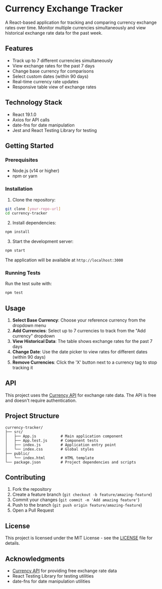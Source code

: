 # Currency Exchange Tracker

A React-based application for tracking and comparing currency exchange rates over time. Monitor multiple currencies simultaneously and view historical exchange rate data for the past week.

## Features

- Track up to 7 different currencies simultaneously
- View exchange rates for the past 7 days
- Change base currency for comparisons
- Select custom dates (within 90 days)
- Real-time currency rate updates
- Responsive table view of exchange rates

## Technology Stack

- React 19.1.0
- Axios for API calls
- date-fns for date manipulation
- Jest and React Testing Library for testing

## Getting Started

### Prerequisites

- Node.js (v14 or higher)
- npm or yarn

### Installation

1. Clone the repository:
```bash
git clone [your-repo-url]
cd currency-tracker
```

2. Install dependencies:
```bash
npm install
```

3. Start the development server:
```bash
npm start
```

The application will be available at `http://localhost:3000`

### Running Tests

Run the test suite with:
```bash
npm test
```

## Usage

1. **Select Base Currency**: Choose your reference currency from the dropdown menu
2. **Add Currencies**: Select up to 7 currencies to track from the "Add currency" dropdown
3. **View Historical Data**: The table shows exchange rates for the past 7 days
4. **Change Date**: Use the date picker to view rates for different dates (within 90 days)
5. **Remove Currencies**: Click the 'X' button next to a currency tag to stop tracking it

## API

This project uses the [Currency API](https://github.com/fawazahmed0/currency-api) for exchange rate data. The API is free and doesn't require authentication.

## Project Structure

```
currency-tracker/
├── src/
│   ├── App.js           # Main application component
│   ├── App.test.js      # Component tests
│   ├── index.js         # Application entry point
│   └── index.css        # Global styles
├── public/
│   └── index.html       # HTML template
└── package.json         # Project dependencies and scripts
```

## Contributing

1. Fork the repository
2. Create a feature branch (`git checkout -b feature/amazing-feature`)
3. Commit your changes (`git commit -m 'Add amazing feature'`)
4. Push to the branch (`git push origin feature/amazing-feature`)
5. Open a Pull Request

## License

This project is licensed under the MIT License - see the [LICENSE](LICENSE) file for details.

## Acknowledgments

- [Currency API](https://github.com/fawazahmed0/currency-api) for providing free exchange rate data
- React Testing Library for testing utilities
- date-fns for date manipulation utilities
